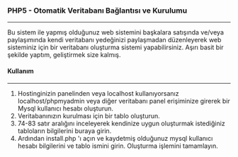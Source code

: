 ### PHP5 - Otomatik Veritabanı Bağlantısı ve Kurulumu
___

Bu sistem ile yapmış olduğunuz web sistemini başkalara satışında ve/veya paylaşımında kendi veritabanı yedeğinizi paylaşmadan düzenleyerek web sisteminiz için bir veritabanı oluşturma sistemi yapabilirsiniz. Aşırı basit bir şekilde yaptım, geliştirmek size kalmış.

#### Kullanım
___

1. Hostinginizin panelinden veya localhost kullanıyorsanız localhost/phpmyadmin veya diğer veritabanı panel erişiminize girerek bir Mysql kullanıcı hesabı oluşturun.
2. Veritabanınızın kurulması için bir tablo oluşturun.
3. 74-83 satır aralığını inceleyerek kendinize uygun oluşturmak istediğiniz tabloların bilgilerini buraya girin.
4. Ardından install.php 'ı açın ve kaydetmiş olduğunuz mysql kullanıcı hesabı bilgilerini ve tablo ismini girin. Oluşturma işlemini tamamlayın.